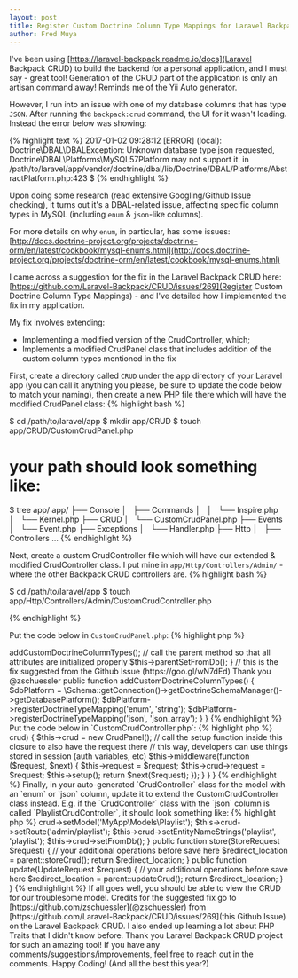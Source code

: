 ```yaml
---
layout: post
title: Register Custom Doctrine Column Type Mappings for Laravel Backpack CRUD
author: Fred Muya
---
```


I've been using [https://laravel-backpack.readme.io/docs](Laravel Backpack CRUD) to build the backend for a personal application, and I must say - great tool! Generation of the CRUD part of the application is only an artisan command away! Reminds me of the Yii Auto generator.

However, I run into an issue with one of my database columns that has type `JSON`. After running the `backpack:crud` command, the UI for it wasn't loading. Instead the error below was showing:

{% highlight text %}
2017-01-02 09:28:12 [ERROR] (local): Doctrine\DBAL\DBALException: Unknown database type json requested, Doctrine\DBAL\Platforms\MySQL57Platform may not support it. in /path/to/laravel/app/vendor/doctrine/dbal/lib/Doctrine/DBAL/Platforms/AbstractPlatform.php:423
$
{% endhighlight %}

Upon doing some research (read extensive Googling/Github Issue checking), it turns out it's a DBAL-related issue, affecting specific column types in MySQL (including `enum` & `json`-like columns).

For more details on why `enum`, in particular, has some issues: [http://docs.doctrine-project.org/projects/doctrine-orm/en/latest/cookbook/mysql-enums.html](http://docs.doctrine-project.org/projects/doctrine-orm/en/latest/cookbook/mysql-enums.html)

I came across a suggestion for the fix in the Laravel Backpack CRUD here: [https://github.com/Laravel-Backpack/CRUD/issues/269](Register Custom Doctrine Column Type Mappings) - and I've detailed how I implemented the fix in my application.

My fix involves extending:
- Implementing a modified version of the CrudController, which;
- Implements a modified CrudPanel class that includes addition of the custom column types mentioned in the fix

First, create a directory called `CRUD` under the app directory of your Laravel app (you can call it anything you please, be sure to update the code below to match your naming), then create a new PHP file there which will have the modified CrudPanel class:
{% highlight bash %}

$ cd /path/to/laravel/app
$ mkdir app/CRUD
$ touch app/CRUD/CustomCrudPanel.php

# your path should look something like:
$ tree app/
app/
├── Console
│   ├── Commands
│   │   └── Inspire.php
│   └── Kernel.php
├── CRUD
│   └── CustomCrudPanel.php
├── Events
│   └── Event.php
├── Exceptions
│   └── Handler.php
├── Http
│   ├── Controllers
...
{% endhighlight %}

Next, create a custom CrudController file which will have our extended & modified CrudController class. I put mine in `app/Http/Controllers/Admin/` - where the other Backpack CRUD controllers are.
{% highlight bash %}

$ cd /path/to/laravel/app
$ touch app/Http/Controllers/Admin/CustomCrudController.php

{% endhighlight %}

Put the code below in `CustomCrudPanel.php`:
{% highlight php %}
<?php

// update this to match your app's namespace
namespace MyApp\CRUD;

use Backpack\CRUD\CrudPanel;
use Backpack\CRUD\PanelTraits\AutoSet;

class CustomCrudPanel extends CrudPanel
{
    use AutoSet {
        // we're overriding the original method from the AutoSet class
        setFromDb as parentSetFromDb;
    }

    public function setFromDb()
    {
        // register custom column types
        $this->addCustomDoctrineColumnTypes();

        // call the parent method so that all attributes are initialized properly
        $this->parentSetFromDb();
    }

    // this is the fix suggested from the Github Issue (https://goo.gl/wN7dEd) Thank you @zschuessler
    public function addCustomDoctrineColumnTypes()
    {
        $dbPlatform = \Schema::getConnection()->getDoctrineSchemaManager()->getDatabasePlatform();
        $dbPlatform->registerDoctrineTypeMapping('enum', 'string');
        $dbPlatform->registerDoctrineTypeMapping('json', 'json_array');
    }
}

{% endhighlight %}

Put the code below in `CustomCrudController.php`:
{% highlight php %}
<?php

// update this to match your app's namespace
namespace MyApp\Http\Controllers\Admin;

use Backpack\CRUD\app\Http\Controllers\CrudController;
use MyApp\CRUD\CustomCrudPanel as CrudPanel;

class CustomCrudController extends CrudController
{

    public function __construct()
    {
        if (!$this->crud) {
            $this->crud = new CrudPanel();

            // call the setup function inside this closure to also have the request there
            // this way, developers can use things stored in session (auth variables, etc)
            $this->middleware(function ($request, $next) {
                $this->request = $request;
                $this->crud->request = $request;
                $this->setup();

                return $next($request);
            });
        }
    }
}
{% endhighlight %}

Finally, in your auto-generated `CrudController` class for the model with an `enum` or `json` column, update it to extend the CustomCrudController class instead. E.g. if the `CrudController` class with the `json` column is called `PlaylistCrudController`, it should look something like:
{% highlight php %}
<?php

// update this to match your app's namespace
namespace MyApp\Http\Controllers\Admin;

// use the CustomCrudController class instead of Backpack\CRUD\app\Http\Controllers\CrudController
use MyApp\Http\Controllers\Admin\CustomCrudController as CrudController;
use MyApp\Http\Requests\PlaylistRequest as StoreRequest;
use MyApp\Http\Requests\PlaylistRequest as UpdateRequest;

class PlaylistCrudController extends CrudController
{

    public function setUp()
    {
        $this->crud->setModel('MyApp\Models\Playlist');
        $this->crud->setRoute('admin/playlist');
        $this->crud->setEntityNameStrings('playlist', 'playlist');

        $this->crud->setFromDb();
    }

    public function store(StoreRequest $request)
    {
        // your additional operations before save here
        $redirect_location = parent::storeCrud();

        return $redirect_location;
    }

    public function update(UpdateRequest $request)
    {
        // your additional operations before save here
        $redirect_location = parent::updateCrud();

        return $redirect_location;
    }
}
{% endhighlight %}

If all goes well, you should be able to view the CRUD for our troublesome model.

Credits for the suggested fix go to [https://github.com/zschuessler](@zschuessler) from [https://github.com/Laravel-Backpack/CRUD/issues/269](this Github Issue) on the Laravel Backpack CRUD.

I also ended up learning a lot about PHP Traits that I didn't know before.

Thank you Laravel Backpack CRUD project for such an amazing tool!

If you have any comments/suggestions/improvements, feel free to reach out in the comments.

Happy Coding! (And all the best this year?)
